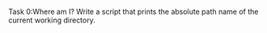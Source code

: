 Task 0:Where am I?
Write a script that prints the absolute path name of the current working directory.
